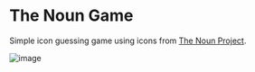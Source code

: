 # The Noun Game

Simple icon guessing game using icons from [The Noun Project](https://thenounproject.com).

![image](https://lh3.googleusercontent.com/BLFJlbz395IqcBA7e00aw-xw619_EVHXHcanvCU_55E2qW-K_JNBsip9IBJ9E5XpeSmIktztpwhyu_tnsoPJx3kZJp7XcpjVFdQ-mBu5eBqetB0ChprndyoIBfRldyeoIBiMWUHe468=w1298-h896-no)
